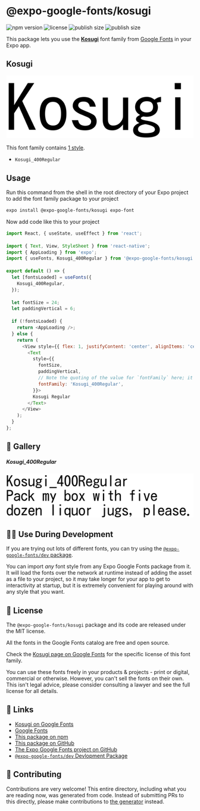 # @expo-google-fonts/kosugi

![npm version](https://flat.badgen.net/npm/v/@expo-google-fonts/kosugi)
![license](https://flat.badgen.net/github/license/expo/google-fonts)
![publish size](https://flat.badgen.net/packagephobia/install/@expo-google-fonts/kosugi)
![publish size](https://flat.badgen.net/packagephobia/publish/@expo-google-fonts/kosugi)

This package lets you use the [**Kosugi**](https://fonts.google.com/specimen/Kosugi) font family from [Google Fonts](https://fonts.google.com/) in your Expo app.

## Kosugi

![Kosugi](./font-family.png)

This font family contains [1 style](#-gallery).

- `Kosugi_400Regular`

## Usage

Run this command from the shell in the root directory of your Expo project to add the font family package to your project
```sh
expo install @expo-google-fonts/kosugi expo-font
```

Now add code like this to your project
```js
import React, { useState, useEffect } from 'react';

import { Text, View, StyleSheet } from 'react-native';
import { AppLoading } from 'expo';
import { useFonts, Kosugi_400Regular } from '@expo-google-fonts/kosugi';

export default () => {
  let [fontsLoaded] = useFonts({
    Kosugi_400Regular,
  });

  let fontSize = 24;
  let paddingVertical = 6;

  if (!fontsLoaded) {
    return <AppLoading />;
  } else {
    return (
      <View style={{ flex: 1, justifyContent: 'center', alignItems: 'center' }}>
        <Text
          style={{
            fontSize,
            paddingVertical,
            // Note the quoting of the value for `fontFamily` here; it expects a string!
            fontFamily: 'Kosugi_400Regular',
          }}>
          Kosugi Regular
        </Text>
      </View>
    );
  }
};

```

## 🔡 Gallery

##### Kosugi_400Regular
![Kosugi_400Regular](./Kosugi_400Regular.ttf.png)


## 👩‍💻 Use During Development

If you are trying out lots of different fonts, you can try using the [`@expo-google-fonts/dev` package](https://github.com/expo/google-fonts/tree/master/font-packages/dev#readme).

You can import *any* font style from any Expo Google Fonts package from it. It will load the fonts
over the network at runtime instead of adding the asset as a file to your project, so it may take longer
for your app to get to interactivity at startup, but it is extremely convenient
for playing around with any style that you want.

## 📖 License

The `@expo-google-fonts/kosugi` package and its code are released under the MIT license.

All the fonts in the Google Fonts catalog are free and open source.

Check the [Kosugi page on Google Fonts](https://fonts.google.com/specimen/Kosugi) for the specific license of this font family.

You can use these fonts freely in your products & projects - print or digital, commercial or otherwise. However, you can't sell the fonts on their own. This isn't legal advice, please consider consulting a lawyer and see the full license for all details.

## 🔗 Links

- [Kosugi on Google Fonts](https://fonts.google.com/specimen/Kosugi)
- [Google Fonts](https://fonts.google.com/)
- [This package on npm](https://www.npmjs.com/package/@expo-google-fonts/kosugi)
- [This package on GitHub](https://github.com/expo/google-fonts/tree/master/font-packages/kosugi)
- [The Expo Google Fonts project on GitHub](https://github.com/expo/google-fonts)
- [`@expo-google-fonts/dev` Devlopment Package](https://github.com/expo/google-fonts/tree/master/font-packages/dev)

## 🤝 Contributing

Contributions are very welcome! This entire directory, including what you are reading now, was generated from code. Instead of submitting PRs to this directly, please make contributions to [the generator](https://github.com/expo/google-fonts/tree/master/packages/generator) instead.
